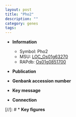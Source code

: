 ```yaml
---
layout: post
title: "Pho2"
description: ""
category: genes
tags: 
---
```


* **Information**  
    + Symbol: Pho2  
    + MSU: [LOC_Os01g63270](http://rice.uga.edu/cgi-bin/ORF_infopage.cgi?orf=LOC_Os01g63270)  
    + RAPdb: [Os01g0851700](http://rapdb.dna.affrc.go.jp/viewer/gbrowse_details/irgsp1?name=Os01g0851700)  

* **Publication**  

* **Genbank accession number**  

* **Key message**  

* **Connection**  

[//]: # * **Key figures**  


